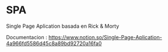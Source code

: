 # SPA
Single Page Aplication basada en Rick &amp; Morty

Documentacion : https://www.notion.so/Single-Page-Aplication-4a966fd5586d45c8a89bd92720a16fa0
